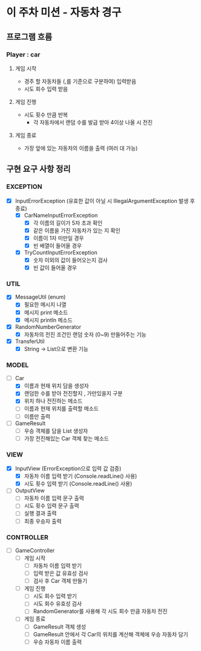 # 이 주차 미션 - 자동차 경구

## 프로그램 흐름

### Player : car

1. 게임 시작
    - 경주 할 자동차들 (,를 기준으로 구분하여) 입력받음
    - 시도 회수 입력 받음

2. 게임 진행
    - 시도 횟수 만큼 반복
      - 각 자동차에서 랜덤 수를 발급 받아 4이상 나올 시 전진

3. 게임 종료
    - 가장 앞에 있는 자동차의 이름을 출력 (여러 대 가능)

## 구현 요구 사항 정리

### EXCEPTION
- [x] InputErrorException (유효한 값이 아닐 시 IllegalArgumentException 발생 후 종료)
    - [x] CarNameInputErrorException
      - [x] 각 이름의 길이가 5자 초과 확인
      - [x] 같은 이름을 가진 자동차가 있는 지 확인
      - [x] 이름이 1자 미만일 경우
      - [x] 빈 배열이 들어올 경우
    
    - [x] TryCountInputErrorException
      - [x] 숫자 이외의 값이 들어오는지 검사
      - [x] 빈 값이 들어올 경우

### UTIL
- [x] MessageUtil (enum)
  - [x] 필요한 메시지 나열
  - [x] 메시지 print 메소드
  - [x] 메시지 println 메소드

- [x] RandomNumberGenerator
  - [x] 자동차의 전진 조건인 랜덤 숫자 (0~9) 만들어주는 기능

- [x] TransferUtil
  - [x] String -> List<String>으로 변환 기능

### MODEL
- [ ] Car
  - [x] 이름과 현재 위치 담을 생성자
  - [x] 랜덤한 수를 받아 전진할지 , 가만있을지 구분
  - [x] 위치 하나 전진하는 메소드
  - [ ] 이름과 현재 위치를 출력할 메소드
  - [ ] 이름만 출력

- [ ] GameResult
  - [ ] 우승 객체를 담을 List<Car> 생성자 
  - [ ] 가장 전진해있는 Car 객체 찾는 메소드

### VIEW
- [x] InputView (ErrorException으로 입력 값 검증)
  - [x] 자동차 이름 입력 받기 (Console.readLine() 사용)
  - [x] 시도 횟수 입력 받기 (Console.readLine() 사용)

- [ ] OutputView
  - [ ] 자동차 이름 입력 문구 출력
  - [ ] 시도 횟수 입력 문구 출력
  - [ ] 실행 결과 출력
  - [ ] 최종 우승자 출력

### CONTROLLER
- [ ] GameController
  - [ ] 게임 시작
    - [ ] 자동차 이름 입력 받기
    - [ ] 입력 받은 값 유효성 검사
    - [ ] 검사 후 Car 객체 만들기

  - [ ] 게임 진행
    - [ ] 시도 회수 입력 받기
    - [ ] 시도 회수 유효성 검사
    - [ ] RandomGenerator를 사용해 각 시도 회수 만큼 자동차 전진
  
  - [ ] 게임 종료
    - [ ] GameResult 객체 생성
    - [ ] GameResult 안에서 각 Car의 위치를 계산해 객체에 우승 자동차 담기
    - [ ] 우승 자동차 이름 출력
